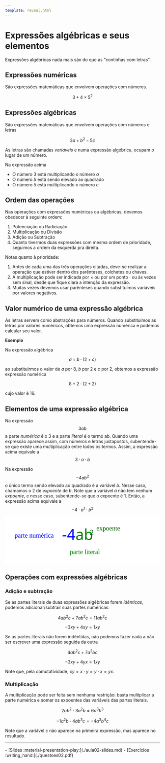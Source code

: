 ```yaml
---
template: reveal.html
---
```

# Expressões algébricas e seus elementos

Expressões algébricas nada mais são do que as "continhas com letras".

## Expressões numéricas

São expressões matemáticas que envolvem operações com números.

$$3+4\times 5^2$$

## Expressões algébricas

São expressões matemáticas que envolvem operações com números e letras

$$3a + b^2 - 5c$$

As letras são chamadas _variáveis_ e numa expressão algébrica, ocupam o lugar de um número. 

Na expressão acima
- O número 3 está multiplicando o número $a$
- O número $b$ está sendo elevado ao quadrado
- O número 5 está multiplicando o número $c$


## Ordem das operações

Nas operações com expressões numéricas ou algébricas, devemos obedecer à seguinte ordem:

1. Potenciação ou Radiciação
2. Multiplicação ou Divisão
3. Adição ou Subtração
4. Quanto tivermos duas expressões com mesma ordem de prioridade, seguimos a ordem da esquerda pra direita.

Notas quanto à prioridade:

1. Antes de cada uma das três operações citadas, deve-se realizar a operação que estiver dentro dos parênteses, colchetes ou chaves.
2. A multiplicação pode ser indicada por $\times$  ou por um ponto $\cdot$ ou às vezes sem sinal, desde que fique clara a intenção da expressão.
3. Muitas vezes devemos usar parênteses quando substituímos variáveis por valores negativos.

## Valor numérico de uma expressão algébrica

As letras servem como abstrações para números. Quando substituímos as letras por valores numéricos, obtemos uma expressão numérica e podemos calcular seu valor.

**Exemplo**

Na expressão algébrica

$$a\div b \cdot(2+c)$$

ao substituirmos o valor de $a$ por 8, $b$ por 2 e $c$ por 2, obtemos a expressão expressão numérica 

$$8\div2\cdot(2+2)$$

cujo valor é 16.

## Elementos de uma expressão algébrica

Na expressão $$3ab$$ a parte _numérica_ é o 3 e a parte _literal_ é o termo ab. Quando uma expressão aparece assim, com números e letras justapostos, subentende-se que existe uma multiplicação entre todos os termos. Assim, a expressão acima equivale a $$3\cdot a \cdot b$$

Na expressão $$-4ab^2$$ o único termo sendo elevado ao quadrado é a variável $b$. Nesse caso, chamamos o 2 de _expoente_ de $b$. Note que a variável $a$ não tem nenhum _expoente_, e nesse caso, subentende-se que o expoente é 1.  Então, a expressão acima equivale a $$-4\cdot a^1 \cdot b^2$$

![Elementos de uma expressão](./img/aula01-img01.svg)

## Operações com expressões algébricas

### Adição e subtração

Se as partes literais de duas expressões algébricas forem _idênticas_, podemos adicionar/subtrair suas partes numéricas:

$$ 4ab^2c + 7ab^2c = 11ab^2c$$

$$ -3xy + 4xy = 1xy $$

Se as partes literais não forem indêntidas, não podemos fazer nada a não ser escrever uma expressão seguida da outra

$$  4ab^2c + 7a^2bc $$

$$ -3xy + 4yx = 1xy $$

Note que, pela comutatividade, $xy = x\cdot y = y\cdot x = yx$.


### Multiplicação

A multiplicação pode ser feita sem nenhuma restrição: basta multiplicar a parte numérica e somar os expoentes das variáveis das partes literais.

$$ 2ab^2\ \cdot \ 3a^2b = 6 a^3b^3$$

$$ -1a^2b\ \cdot \ 4 ab^3c = -4 a^3b^4c $$ 

Note que a variável $c$ não aparece na primeira expressão, mas aparece no resultado. 

---

<div class="grid cards" markdown>
 - [Slides :material-presentation-play:](./aula02-slides.md)
 - [Exercícios :writing_hand:](./questoes02.pdf)
</div>
